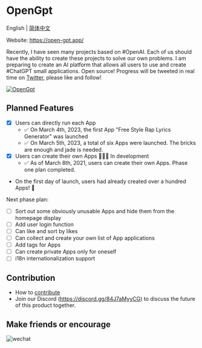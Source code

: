 # OpenGpt

English | [简体中文](./README-zh_CN.md)

Website: https://open-gpt.app/

Recently, I have seen many projects based on #OpenAI. Each of us should have the ability to create these projects to solve our own problems.
I am preparing to create an AI platform that allows all users to use and create #ChatGPT small applications. Open source!
Progress will be tweeted in real time on [Twitter](https://twitter.com/EclipsePrayer), please like and follow!

[![OpenGpt](./public/screenshot.png)](https://twitter.com/EclipsePrayer)

## Planned Features

- [x] Users can directly run each App
  - ✅ On March 4th, 2023, the first App "Free Style Rap Lyrics Generator" was launched
  - ✅ On March 5th, 2023, a total of six Apps were launched. The bricks are enough and jade is needed.
- [x] Users can create their own Apps 🧑🏻‍💻 In development
  - ✅ As of March 8th, 2021, users can create their own Apps. Phase one plan completed.
- On the first day of launch, users had already created over a hundred Apps! 🤯

Next phase plan:

- [ ] Sort out some obviously unusable Apps and hide them from the homepage display
- [ ] Add user login function
- [ ] Can like and sort by likes
- [ ] Can collect and create your own list of App applications
- [ ] Add tags for Apps
- [ ] Can create private Apps only for oneself
- [ ] i18n internationalization support

## Contribution

- How to [contribute](CONTRIBUTING.md)
- Join our Discord (https://discord.gg/84J7aMyyCG) to discuss the future of this product together.

## Make friends or encourage

![wechat](./public/wechat.png)
